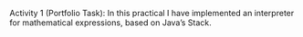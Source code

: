 Activity 1 (Portfolio Task):
In this practical I have implemented an interpreter for mathematical expressions, based on Java’s Stack.
